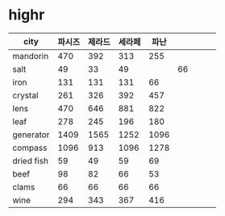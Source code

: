 # highr

| city       | 파시즈 | 제라드  | 세라페  |  파난 |   |   |   |   |
|------------|--------|------|---|---|---|---|---|---|
| mandorin   | 470    | 392  | 313  | 255  |   |   |   |   |
| salt       | 49    | 33   |  49 |  | 66   |   |   |   |
| iron       | 131    | 131  | 131  | 66  |   |   |   |   |
| crystal    | 261    | 326  | 392  |  457 |   |   |   |   |
| lens       | 470    | 646  | 881  |  822 |   |   |   |   |
| leaf       | 278    | 245  | 196 |  180 |   |   |   |   |
| generator  | 1409   | 1565 | 1252  | 1096  |   |   |   |   |
| compass    | 1096   | 913 |  1096 |  1278 |   |   |   |   |
| dried fish | 59    | 49   |  59 | 69  |   |   |   |   |
| beef       | 98    | 82   |  66 | 53  |   |   |   |   |
| clams      | 66     | 66   | 66  | 66  |   |   |   |   |
| wine       | 294    | 343  | 367  | 416  |   |   |   |   |
